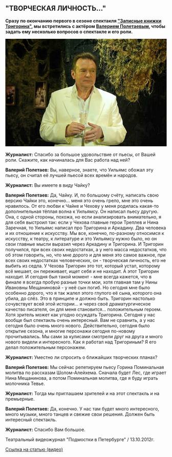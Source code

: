 ## "ТВОРЧЕСКАЯ ЛИЧНОСТЬ..."


**Сразу по окончанию первого в сезоне спектакля ["Записные книжки Тригорина"][0], мы встретились с актёром [Валерием Полетаевым][1], чтобы задать ему несколько вопросов о спектакле и его роли.**


![](image-01.jpg)


**Журналист:** Спасибо за большое удовольствие от пьесы, от Вашей роли. Скажите, как начиналась для Вас работа над ней?


**Валерий Полетаев:** Вы, наверное, знаете, что Уильямс обожал эту пьесу, он считал её лучшей пьесой всех времён и народов.


**Журналист:** Вы имеете в виду Чайку?


**Валерий Полетаев:** Да, Чайку. И, по большому счёту, написать свою версию Чайки это, конечно... меня это очень грело, мне это очень нравилось. От его любви к Чайке и Чехову у меня родилась какая-то дополнительная тёплая волна к Уильямсу. Он написал пьесу другую. Она, с одной стороны, похожа, но если анализировать внимательно, я для себя выстроил так: если у Чехова главные герои Треплев и Нина Заречная, то Уильямс написал про Тригорина и Аркадину. Два человека и их отношение к искусству. Мы все, конечно, по-разному относимся к искусству, к театру, к литературе и это Уильямсу нужно было, но он свои главные мысли выразил через Аркадину и Тригорина. И Тригорин получился, при всех своих недостатках, а у него масса недостатков, что об этом говорить, но, что мне дорого и для меня это самое важное, при всех своих недостатках человеческих, он - творческая личность, его не выбить из седла. У Чехова Тригорин это тот, который устал, которому всё мешает, он переживает, ищет себя и не находит. А этот Тригорин находит. И сегодня был такой момент - мне всегда кажется, что в финале я всегда пробую разные точки мои, хотя главная там у Нины Ивановны Мещаниновой - у неё сын погиб. Но сегодня мне было особенно дорого, что я так жалел этого глупого её сына, которого она убила, до слёз. Это в принципе и должно быть. Тригорин настолько сочувствует всей этой истории... и через своё драматургическое качество писателя, он для меня становится... положительным героем. Хотя зритель может как угодно осуждать Тригорина. Сегодня у нас вообще был спектакль очень интересный. Вам не сравнить, а у нас сегодня было очень много нового. Действительно, сегодня было открытие сезона, и многие персонажи сегодня по-новому прочитывались. Мы сами за кулисами смотрели друг на друга и много нового видели и интересного. Как я работал над Тригориным? Я его делал положительным персонажем.


**Журналист:** Уместно ли спросить о ближайших творческих планах?


**Валерий Полетаев:** Мы сейчас репетируем пьесу Горина Поминальная молитва по рассказам Шолом-Алейхема. Сначала будет Лес, где играет Нина Мещанинова, а потом Поминальная молитва, где я буду играть молочника Тевье.


**Журналист:** Тогда мы приглашаем зрителей и на этот спектакль и на премьерные.


**Валерий Полетаев:** Да, конечно. У нас там будет много интересного, много музыки, много танцев и свежие свои решения. Должен быть интересный спектакль.


**Журналист:** Спасибо Вам большое.


Театральный видеожурнал "Подмостки в Петербурге" / 13.10.2012г.


[Ссылка на статью (видео)][2]

[0]: ../../performance/zapisnye-knizhki-trigorina "Записные книжки Тригорина"
[1]: ../../person/valerii-poletaev "Валерий Полетаев"
[2]: http://theatre.inspb.ru/Interviews_with_the_actors/275.html